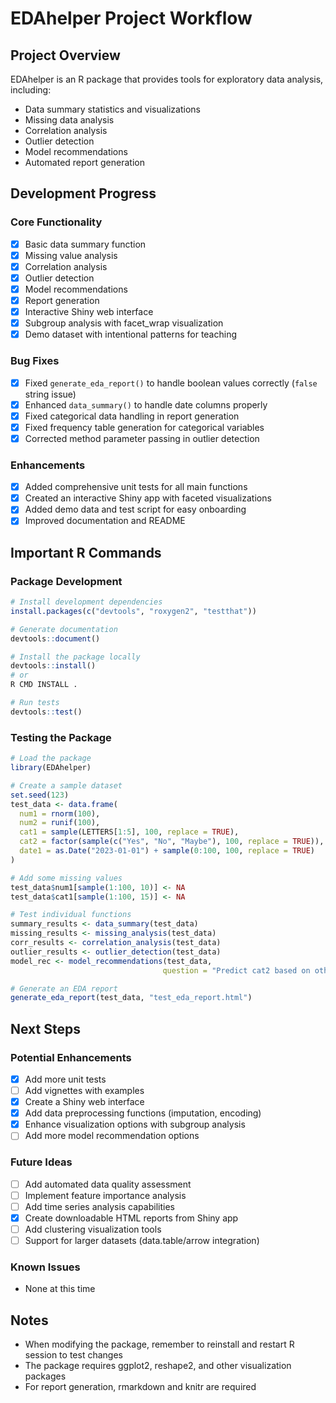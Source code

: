 # EDAhelper Project Workflow

## Project Overview
EDAhelper is an R package that provides tools for exploratory data analysis, including:
- Data summary statistics and visualizations
- Missing data analysis
- Correlation analysis
- Outlier detection
- Model recommendations
- Automated report generation

## Development Progress

### Core Functionality
- [x] Basic data summary function
- [x] Missing value analysis
- [x] Correlation analysis
- [x] Outlier detection
- [x] Model recommendations
- [x] Report generation
- [x] Interactive Shiny web interface
- [x] Subgroup analysis with facet_wrap visualization
- [x] Demo dataset with intentional patterns for teaching

### Bug Fixes
- [x] Fixed `generate_eda_report()` to handle boolean values correctly (`false` string issue)
- [x] Enhanced `data_summary()` to handle date columns properly
- [x] Fixed categorical data handling in report generation
- [x] Fixed frequency table generation for categorical variables
- [x] Corrected method parameter passing in outlier detection

### Enhancements
- [x] Added comprehensive unit tests for all main functions
- [x] Created an interactive Shiny app with faceted visualizations
- [x] Added demo data and test script for easy onboarding
- [x] Improved documentation and README

## Important R Commands

### Package Development
```r
# Install development dependencies
install.packages(c("devtools", "roxygen2", "testthat"))

# Generate documentation
devtools::document()

# Install the package locally
devtools::install()
# or
R CMD INSTALL .

# Run tests
devtools::test()
```

### Testing the Package
```r
# Load the package
library(EDAhelper)

# Create a sample dataset
set.seed(123)
test_data <- data.frame(
  num1 = rnorm(100),
  num2 = runif(100),
  cat1 = sample(LETTERS[1:5], 100, replace = TRUE),
  cat2 = factor(sample(c("Yes", "No", "Maybe"), 100, replace = TRUE)),
  date1 = as.Date("2023-01-01") + sample(0:100, 100, replace = TRUE)
)

# Add some missing values
test_data$num1[sample(1:100, 10)] <- NA
test_data$cat1[sample(1:100, 15)] <- NA

# Test individual functions
summary_results <- data_summary(test_data)
missing_results <- missing_analysis(test_data)
corr_results <- correlation_analysis(test_data)
outlier_results <- outlier_detection(test_data)
model_rec <- model_recommendations(test_data, 
                                  question = "Predict cat2 based on other variables")

# Generate an EDA report
generate_eda_report(test_data, "test_eda_report.html")
```

## Next Steps

### Potential Enhancements
- [x] Add more unit tests
- [ ] Add vignettes with examples
- [x] Create a Shiny web interface
- [x] Add data preprocessing functions (imputation, encoding)
- [x] Enhance visualization options with subgroup analysis
- [ ] Add more model recommendation options

### Future Ideas
- [ ] Add automated data quality assessment
- [ ] Implement feature importance analysis
- [ ] Add time series analysis capabilities
- [x] Create downloadable HTML reports from Shiny app
- [ ] Add clustering visualization tools
- [ ] Support for larger datasets (data.table/arrow integration)

### Known Issues
- None at this time

## Notes
- When modifying the package, remember to reinstall and restart R session to test changes
- The package requires ggplot2, reshape2, and other visualization packages
- For report generation, rmarkdown and knitr are required